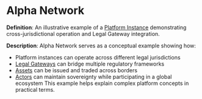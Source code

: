 # Alpha Network

**Definition**: An illustrative example of a [Platform Instance](platform-instance.md) demonstrating cross-jurisdictional operation and Legal Gateway integration.

**Description**: Alpha Network serves as a conceptual example showing how:
- Platform instances can operate across different legal jurisdictions
- [Legal Gateways](legal-gateway.md) can bridge multiple regulatory frameworks
- [Assets](asset.md) can be issued and traded across borders
- [Actors](actor.md) can maintain sovereignty while participating in a global ecosystem
This example helps explain complex platform concepts in practical terms. 